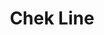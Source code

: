 ---
title: Chek Line
slug: chek-line
updated-on: '2024-05-30T13:44:31.749Z'
created-on: '2024-05-30T13:41:46.671Z'
published-on: '2024-05-30T13:54:32.469Z'
f_city-state-2:
- cms/city/ogden-ut.md
- cms/city/layton-ut.md
- cms/city/lake-city-ut.md
- cms/city/clearfield-ut.md
f_locations:
- cms/payday-loan/chek-line-14890.md
- cms/payday-loan/chek-line-14891.md
- cms/payday-loan/chek-line-14892.md
- cms/payday-loan/chek-line-14893.md
- cms/payday-loan/chek-line-14894.md
- cms/payday-loan/chek-line-14895.md
- cms/payday-loan/chek-line-14896.md
- cms/payday-loan/chek-line-14897.md
- cms/payday-loan/chek-line-14898.md
- cms/payday-loan/chek-line-14899.md
- cms/payday-loan/chek-line-14900.md
f_states:
- cms/state/utah.md
layout: '[company].html'
tags: company
---
